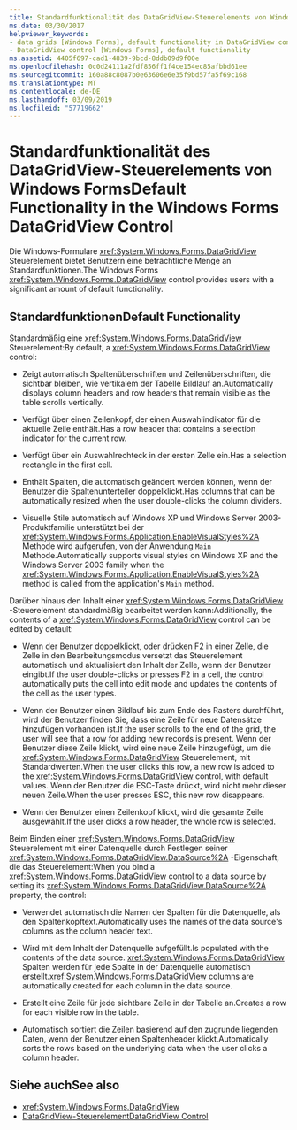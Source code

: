 ```yaml
---
title: Standardfunktionalität des DataGridView-Steuerelements von Windows Forms
ms.date: 03/30/2017
helpviewer_keywords:
- data grids [Windows Forms], default functionality in DataGridView control
- DataGridView control [Windows Forms], default functionality
ms.assetid: 4405f697-cad1-4839-9bcd-8ddb09d9f00e
ms.openlocfilehash: 0c0d24111a2fdf856ff1f4ce154ec85afbbd61ee
ms.sourcegitcommit: 160a88c8087b0e63606e6e35f9bd57fa5f69c168
ms.translationtype: MT
ms.contentlocale: de-DE
ms.lasthandoff: 03/09/2019
ms.locfileid: "57719662"
---
```

# <a name="default-functionality-in-the-windows-forms-datagridview-control"></a><span data-ttu-id="4dace-102">Standardfunktionalität des DataGridView-Steuerelements von Windows Forms</span><span class="sxs-lookup"><span data-stu-id="4dace-102">Default Functionality in the Windows Forms DataGridView Control</span></span>
<span data-ttu-id="4dace-103">Die Windows-Formulare <xref:System.Windows.Forms.DataGridView> Steuerelement bietet Benutzern eine beträchtliche Menge an Standardfunktionen.</span><span class="sxs-lookup"><span data-stu-id="4dace-103">The Windows Forms <xref:System.Windows.Forms.DataGridView> control provides users with a significant amount of default functionality.</span></span>  
  
## <a name="default-functionality"></a><span data-ttu-id="4dace-104">Standardfunktionen</span><span class="sxs-lookup"><span data-stu-id="4dace-104">Default Functionality</span></span>  
 <span data-ttu-id="4dace-105">Standardmäßig eine <xref:System.Windows.Forms.DataGridView> Steuerelement:</span><span class="sxs-lookup"><span data-stu-id="4dace-105">By default, a <xref:System.Windows.Forms.DataGridView> control:</span></span>  
  
-   <span data-ttu-id="4dace-106">Zeigt automatisch Spaltenüberschriften und Zeilenüberschriften, die sichtbar bleiben, wie vertikalem der Tabelle Bildlauf an.</span><span class="sxs-lookup"><span data-stu-id="4dace-106">Automatically displays column headers and row headers that remain visible as the table scrolls vertically.</span></span>  
  
-   <span data-ttu-id="4dace-107">Verfügt über einen Zeilenkopf, der einen Auswahlindikator für die aktuelle Zeile enthält.</span><span class="sxs-lookup"><span data-stu-id="4dace-107">Has a row header that contains a selection indicator for the current row.</span></span>  
  
-   <span data-ttu-id="4dace-108">Verfügt über ein Auswahlrechteck in der ersten Zelle ein.</span><span class="sxs-lookup"><span data-stu-id="4dace-108">Has a selection rectangle in the first cell.</span></span>  
  
-   <span data-ttu-id="4dace-109">Enthält Spalten, die automatisch geändert werden können, wenn der Benutzer die Spaltenunterteiler doppelklickt.</span><span class="sxs-lookup"><span data-stu-id="4dace-109">Has columns that can be automatically resized when the user double-clicks the column dividers.</span></span>  
  
-   <span data-ttu-id="4dace-110">Visuelle Stile automatisch auf Windows XP und Windows Server 2003-Produktfamilie unterstützt bei der <xref:System.Windows.Forms.Application.EnableVisualStyles%2A> Methode wird aufgerufen, von der Anwendung `Main` Methode.</span><span class="sxs-lookup"><span data-stu-id="4dace-110">Automatically supports visual styles on Windows XP and the Windows Server 2003 family when the <xref:System.Windows.Forms.Application.EnableVisualStyles%2A> method is called from the application's `Main` method.</span></span>  
  
 <span data-ttu-id="4dace-111">Darüber hinaus den Inhalt einer <xref:System.Windows.Forms.DataGridView> -Steuerelement standardmäßig bearbeitet werden kann:</span><span class="sxs-lookup"><span data-stu-id="4dace-111">Additionally, the contents of a <xref:System.Windows.Forms.DataGridView> control can be edited by default:</span></span>  
  
-   <span data-ttu-id="4dace-112">Wenn der Benutzer doppelklickt, oder drücken F2 in einer Zelle, die Zelle in den Bearbeitungsmodus versetzt das Steuerelement automatisch und aktualisiert den Inhalt der Zelle, wenn der Benutzer eingibt.</span><span class="sxs-lookup"><span data-stu-id="4dace-112">If the user double-clicks or presses F2 in a cell, the control automatically puts the cell into edit mode and updates the contents of the cell as the user types.</span></span>  
  
-   <span data-ttu-id="4dace-113">Wenn der Benutzer einen Bildlauf bis zum Ende des Rasters durchführt, wird der Benutzer finden Sie, dass eine Zeile für neue Datensätze hinzufügen vorhanden ist.</span><span class="sxs-lookup"><span data-stu-id="4dace-113">If the user scrolls to the end of the grid, the user will see that a row for adding new records is present.</span></span> <span data-ttu-id="4dace-114">Wenn der Benutzer diese Zeile klickt, wird eine neue Zeile hinzugefügt, um die <xref:System.Windows.Forms.DataGridView> Steuerelement, mit Standardwerten.</span><span class="sxs-lookup"><span data-stu-id="4dace-114">When the user clicks this row, a new row is added to the <xref:System.Windows.Forms.DataGridView> control, with default values.</span></span> <span data-ttu-id="4dace-115">Wenn der Benutzer die ESC-Taste drückt, wird nicht mehr dieser neuen Zeile.</span><span class="sxs-lookup"><span data-stu-id="4dace-115">When the user presses ESC, this new row disappears.</span></span>  
  
-   <span data-ttu-id="4dace-116">Wenn der Benutzer einen Zeilenkopf klickt, wird die gesamte Zeile ausgewählt.</span><span class="sxs-lookup"><span data-stu-id="4dace-116">If the user clicks a row header, the whole row is selected.</span></span>  
  
 <span data-ttu-id="4dace-117">Beim Binden einer <xref:System.Windows.Forms.DataGridView> Steuerelement mit einer Datenquelle durch Festlegen seiner <xref:System.Windows.Forms.DataGridView.DataSource%2A> -Eigenschaft, die das Steuerelement:</span><span class="sxs-lookup"><span data-stu-id="4dace-117">When you bind a <xref:System.Windows.Forms.DataGridView> control to a data source by setting its <xref:System.Windows.Forms.DataGridView.DataSource%2A> property, the control:</span></span>  
  
-   <span data-ttu-id="4dace-118">Verwendet automatisch die Namen der Spalten für die Datenquelle, als den Spaltenkopftext.</span><span class="sxs-lookup"><span data-stu-id="4dace-118">Automatically uses the names of the data source's columns as the column header text.</span></span>  
  
-   <span data-ttu-id="4dace-119">Wird mit dem Inhalt der Datenquelle aufgefüllt.</span><span class="sxs-lookup"><span data-stu-id="4dace-119">Is populated with the contents of the data source.</span></span> <span data-ttu-id="4dace-120"><xref:System.Windows.Forms.DataGridView> Spalten werden für jede Spalte in der Datenquelle automatisch erstellt.</span><span class="sxs-lookup"><span data-stu-id="4dace-120"><xref:System.Windows.Forms.DataGridView> columns are automatically created for each column in the data source.</span></span>  
  
-   <span data-ttu-id="4dace-121">Erstellt eine Zeile für jede sichtbare Zeile in der Tabelle an.</span><span class="sxs-lookup"><span data-stu-id="4dace-121">Creates a row for each visible row in the table.</span></span>  
  
-   <span data-ttu-id="4dace-122">Automatisch sortiert die Zeilen basierend auf den zugrunde liegenden Daten, wenn der Benutzer einen Spaltenheader klickt.</span><span class="sxs-lookup"><span data-stu-id="4dace-122">Automatically sorts the rows based on the underlying data when the user clicks a column header.</span></span>  
  
## <a name="see-also"></a><span data-ttu-id="4dace-123">Siehe auch</span><span class="sxs-lookup"><span data-stu-id="4dace-123">See also</span></span>
- <xref:System.Windows.Forms.DataGridView>
- [<span data-ttu-id="4dace-124">DataGridView-Steuerelement</span><span class="sxs-lookup"><span data-stu-id="4dace-124">DataGridView Control</span></span>](datagridview-control-windows-forms.md)

